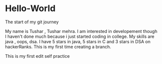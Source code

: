 # Hello-World
The start of my git journey

My name is Tushar , Tushar mehra. I am interested in developement though I haven't done much because i just started coding in college.
My skills are java , oops, dsa. I have 5 stars in java, 5 stars in C and 3 stars in DSA on hackerRanks. This is my first time creating a branch.

This is my first edit self practice
